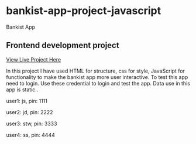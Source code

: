 # bankist-app-project-javascript
Bankist App

## Frontend development project 
[View Live Project Here](https://jas-sin82.github.io/bankist-app-project-javascript/)


In this project I have used HTML for structure, css for style, JavaScript for functionality to make the bankist app more user interactive.
To test this app need to login. Use these credential to login and test the app. Data use in this app is static.. 
  
  user1: js,
  pin: 1111
 
  user2: jd,
  pin: 2222
  
  user3: stw,
  pin: 3333

  user4: ss,
  pin: 4444


	
